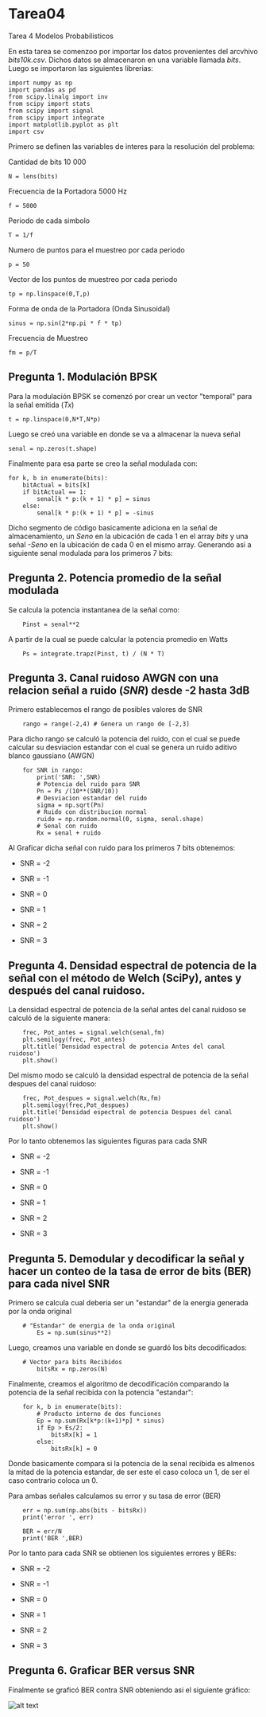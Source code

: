 # Tarea04
Tarea 4 Modelos Probabilisticos

En esta tarea se comenzoo por importar los datos provenientes del arcvhivo *bits10k.csv*. Dichos datos se almacenaron en una variable llamada *bits*. Luego se importaron las siguientes librerias:

    import numpy as np
    import pandas as pd
    from scipy.linalg import inv
    from scipy import stats
    from scipy import signal
    from scipy import integrate
    import matplotlib.pyplot as plt
    import csv

Primero se definen las variables de interes para la resolución del problema:  

Cantidad de bits 10 000

    N = lens(bits)
    
Frecuencia de la Portadora 5000 Hz

    f = 5000
    
Periodo de cada simbolo

    T = 1/f

Numero de puntos para el muestreo por cada periodo 

    p = 50
    
Vector de los puntos de muestreo por cada periodo

    tp = np.linspace(0,T,p)
    
Forma de onda de la Portadora (Onda Sinusoidal) 

    sinus = np.sin(2*np.pi * f * tp)
    
Frecuencia de Muestreo

    fm = p/T
    

    

## Pregunta 1. Modulación BPSK
Para la modulación BPSK se comenzó por crear un vector "temporal" para la señal emitida (*Tx*) 

    t = np.linspace(0,N*T,N*p)
    
Luego se creó una variable en donde se va a almacenar la nueva señal

    senal = np.zeros(t.shape)
   
Finalmente para esa parte se creo la señal modulada con:

    for k, b in enumerate(bits):
        bitActual = bits[k]
        if bitActual == 1:
            senal[k * p:(k + 1) * p] = sinus
        else:
            senal[k * p:(k + 1) * p] = -sinus
 
Dicho segmento de código basicamente adiciona en la señal de almacenamiento, un *Seno* en la ubicación de cada 1 en el array *bits* y una señal *-Seno* en la ubicación de cada 0 en el mismo array. Generando asi a siguiente senal modulada para los primeros 7 bits:


## Pregunta 2. Potencia promedio de la señal modulada
Se calcula la potencia instantanea de la señal como:

        Pinst = senal**2

A partir de la cual se puede calcular la potencia promedio en Watts

        Ps = integrate.trapz(Pinst, t) / (N * T)
                
## Pregunta 3. Canal ruidoso AWGN con una relacion señal a ruido (*SNR*) desde -2 hasta 3dB
Primero establecemos el rango de posibles valores de SNR

        rango = range(-2,4) # Genera un rango de [-2,3]

Para dicho rango se calculó la potencia del ruido, con el cual se puede calcular su desviacion estandar con el cual se genera un ruido aditivo blanco gaussiano (AWGN) 

        for SNR in rango:
            print('SNR: ',SNR)
            # Potencia del ruido para SNR
            Pn = Ps /(10**(SNR/10))
            # Desviacion estandar del ruido
            sigma = np.sqrt(Pn)
            # Ruido con distribucion normal
            ruido = np.random.normal(0, sigma, senal.shape)
            # Senal con ruido
            Rx = senal + ruido

Al Graficar dicha señal con ruido para los primeros 7 bits obtenemos:

* SNR = -2

* SNR = -1

* SNR = 0

* SNR = 1

* SNR = 2

* SNR = 3

## Pregunta 4. Densidad espectral de potencia de la señal con el método de Welch (SciPy), antes y después del canal ruidoso.

La densidad espectral de potencia de la señal antes del canal ruidoso se calculó de la siguiente manera:

        frec, Pot_antes = signal.welch(senal,fm)
        plt.semilogy(frec, Pot_antes)
        plt.title('Densidad espectral de potencia Antes del canal ruidoso')
        plt.show()

Del mismo modo se calculó la densidad espectral de potencia de la señal despues del canal ruidoso:

        frec, Pot_despues = signal.welch(Rx,fm)
        plt.semilogy(frec,Pot_despues)
        plt.title('Densidad espectral de potencia Despues del canal ruidoso')
        plt.show()

Por lo tanto obtenemos las siguientes figuras para cada SNR

* SNR = -2

* SNR = -1

* SNR = 0

* SNR = 1

* SNR = 2

* SNR = 3

## Pregunta 5. Demodular y decodificar la señal y hacer un conteo de la tasa de error de bits (BER) para cada nivel SNR
Primero se calcula cual deberia ser un "estandar" de la energia generada por la onda original

        # "Estandar" de energia de la onda original
            Es = np.sum(sinus**2)

Luego, creamos una variable en donde se guardó los bits decodificados:

        # Vector para bits Recibidos
            bitsRx = np.zeros(N)

Finalmente, creamos el algoritmo de decodificación comparando la potencia de la señal recibida con la potencia "estandar":

        for k, b in enumerate(bits):
            # Producto interno de dos funciones
            Ep = np.sum(Rx[k*p:(k+1)*p] * sinus)
            if Ep > Es/2:
                bitsRx[k] = 1
            else:
                bitsRx[k] = 0

Donde basicamente compara si la potencia de la senal recibida es almenos la mitad de la potencia estandar, de ser este el caso coloca un 1, de ser el caso contrario coloca un 0.

Para ambas señales calculamos su error y su tasa de error (BER)

        err = np.sum(np.abs(bits - bitsRx))
        print('error ', err)

        BER = err/N
        print('BER ',BER)

Por lo tanto para cada SNR se obtienen los siguientes errores y BERs:

* SNR = -2

* SNR = -1

* SNR = 0

* SNR = 1

* SNR = 2

* SNR = 3


## Pregunta 6. Graficar BER versus SNR

Finalmente se graficó BER contra SNR obteniendo asi el siguiente gráfico:

![alt text]()
